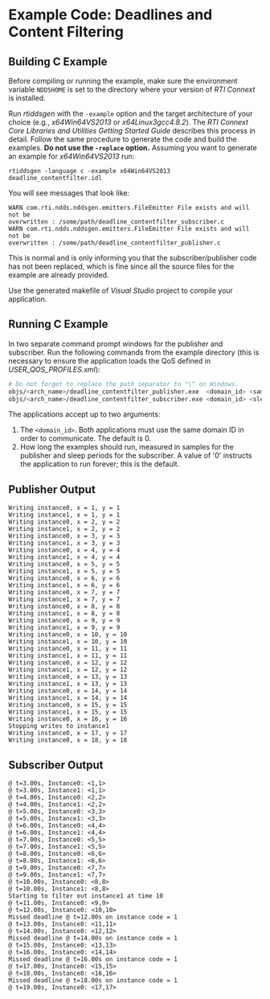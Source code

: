 # Example Code: Deadlines and Content Filtering

## Building C Example
Before compiling or running the example, make sure the environment variable
`NDDSHOME` is set to the directory where your version of *RTI Connext* is
installed.

Run *rtiddsgen* with the `-example` option and the target architecture of your
choice (e.g., *x64Win64VS2013* or *x64Linux3gcc4.8.2*). The *RTI Connext Core
Libraries and Utilities Getting Started Guide* describes this process in detail.
Follow the same procedure to generate the code and build the examples. **Do not
use the `-replace` option.** Assuming you want to generate an example for
*x64Win64VS2013* run:
```
rtiddsgen -language c -example x64Win64VS2013 deadline_contentfilter.idl
```

You will see messages that look like:
```
WARN com.rti.ndds.nddsgen.emitters.FileEmitter File exists and will not be
overwritten : /some/path/deadline_contentfilter_subscriber.c
WARN com.rti.ndds.nddsgen.emitters.FileEmitter File exists and will not be
overwritten : /some/path/deadline_contentfilter_publisher.c
```

This is normal and is only informing you that the subscriber/publisher code has
not been replaced, which is fine since all the source files for the example are
already provided.

Use the generated makefile of *Visual Studio* project to compile your
application.

## Running C Example
In two separate command prompt windows for the publisher and subscriber. Run
the following commands from the example directory (this is necessary to ensure
the application loads the QoS defined in *USER_QOS_PROFILES.xml*):

```sh
# Do not forget to replace the path separator to "\" on Windows.
objs/<arch_name>/deadline_contentfilter_publisher.exe  <domain_id> <samples_to_send>
objs/<arch_name>/deadline_contentfilter_subscriber.exe <domain_id> <sleep_periods>
```

The applications accept up to two arguments:

1. The `<domain_id>`. Both applications must use the same domain ID in order to
communicate. The default is 0.
2. How long the examples should run, measured in samples for the publisher
and sleep periods for the subscriber. A value of '0' instructs the
application to run forever; this is the default.

## Publisher Output
```
Writing instance0, x = 1, y = 1
Writing instance1, x = 1, y = 1
Writing instance0, x = 2, y = 2
Writing instance1, x = 2, y = 2
Writing instance0, x = 3, y = 3
Writing instance1, x = 3, y = 3
Writing instance0, x = 4, y = 4
Writing instance1, x = 4, y = 4
Writing instance0, x = 5, y = 5
Writing instance1, x = 5, y = 5
Writing instance0, x = 6, y = 6
Writing instance1, x = 6, y = 6
Writing instance0, x = 7, y = 7
Writing instance1, x = 7, y = 7
Writing instance0, x = 8, y = 8
Writing instance1, x = 8, y = 8
Writing instance0, x = 9, y = 9
Writing instance1, x = 9, y = 9
Writing instance0, x = 10, y = 10
Writing instance1, x = 10, y = 10
Writing instance0, x = 11, y = 11
Writing instance1, x = 11, y = 11
Writing instance0, x = 12, y = 12
Writing instance1, x = 12, y = 12
Writing instance0, x = 13, y = 13
Writing instance1, x = 13, y = 13
Writing instance0, x = 14, y = 14
Writing instance1, x = 14, y = 14
Writing instance0, x = 15, y = 15
Writing instance1, x = 15, y = 15
Writing instance0, x = 16, y = 16
Stopping writes to instance1
Writing instance0, x = 17, y = 17
Writing instance0, x = 18, y = 18
```

## Subscriber Output
```
@ t=3.00s, Instance0: <1,1>
@ t=3.00s, Instance1: <1,1>
@ t=4.00s, Instance0: <2,2>
@ t=4.00s, Instance1: <2,2>
@ t=5.00s, Instance0: <3,3>
@ t=5.00s, Instance1: <3,3>
@ t=6.00s, Instance0: <4,4>
@ t=6.00s, Instance1: <4,4>
@ t=7.00s, Instance0: <5,5>
@ t=7.00s, Instance1: <5,5>
@ t=8.00s, Instance0: <6,6>
@ t=8.00s, Instance1: <6,6>
@ t=9.00s, Instance0: <7,7>
@ t=9.00s, Instance1: <7,7>
@ t=10.00s, Instance0: <8,8>
@ t=10.00s, Instance1: <8,8>
Starting to filter out instance1 at time 10
@ t=11.00s, Instance0: <9,9>
@ t=12.00s, Instance0: <10,10>
Missed deadline @ t=12.00s on instance code = 1
@ t=13.00s, Instance0: <11,11>
@ t=14.00s, Instance0: <12,12>
Missed deadline @ t=14.00s on instance code = 1
@ t=15.00s, Instance0: <13,13>
@ t=16.00s, Instance0: <14,14>
Missed deadline @ t=16.00s on instance code = 1
@ t=17.00s, Instance0: <15,15>
@ t=18.00s, Instance0: <16,16>
Missed deadline @ t=18.00s on instance code = 1
@ t=19.00s, Instance0: <17,17>
```
